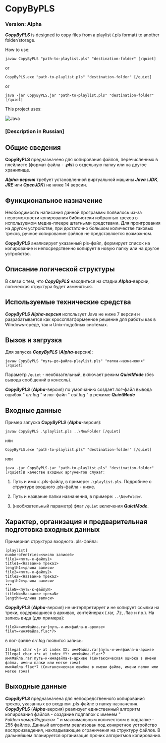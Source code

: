 # CopyByPLS
### Version: Alpha

***CopyByPLS*** is designed to copy files from a playlist (.pls format) to another folder/storage.

How to use:

    javaw CopyByPLS "path-to-playlist.pls" "destination-folder" [/quiet]
or

    CopyByPLS.exe "path-to-playlist.pls" "destination-folder" [/quiet]
or

    java -jar CopyByPLS.jar "path-to-playlist.pls" "destination-folder" [/quiet]

This project uses:

![Java](https://img.shields.io/badge/java-%23ED8B00.svg?style=for-the-badge&logo=openjdk&logoColor=white)

### [Description in Russian]
## 	Общие сведения
**CopyByPLS** предназначено для копирования файлов, перечисленных в плейлисте (формат файла - ***.pls***) в отдельную папку или на другое хранилище.

***Alpha-версия*** требует установленной виртуальной машины ***Java*** (***JDK***, ***JRE*** или ***OpenJDK***) не ниже 14 версии.

## Функциональное назначение
Необходимость написания данной программы появилось из-за невозможности копирования библиотеки избранных треков в используемом медиа-плеере штатными средствами.
Для проигрования на другом устройстве, при достаточно большом количестве таковых треков, ручное копирование файлов не представляется возможном.

***CopyByPLS*** анализирует указанный pls-файл, формирует список на копирование и непосредственно копирует в новую папку или на другое устройство.

## Описание логической структуры
В связи с тем, что ***CopyByPLS*** находиться на стадии ***Alpha***-версии, логическая структура будет изменяться.

## Используемые технические средства
***CopyByPLS Alpha-версия*** использует Java не ниже 7 версии и разрабатывается как кроссплатформенное решение для работы как в Windows-среде, так и Unix-подобных системах.


## Вызов и загрузка
Для запуска ***CopyByPLS*** (***Alpha***-версия):

    javaw CopyByPLS "путь-до-файла-playlist.pls" "папка-назначения" [/quiet]
Параметр `/quiet` - необязательный, включает режим ***QuietMode*** (без вывода сообщений в консоль).

***CopyByPLS*** (***Alpha***-версия) по умолчанию создает лог-файл вывода ошибок " _err.log_ " и лог-файл " _out.log_ " в режиме ***QuietMode***

## Входные данные
Пример запуска ***CopyByPLS*** (***Alpha***-версия):

    javaw CopyByPLS .\playlist.pls ..\NewFolder [/quiet]
или

    CopyByPLS.exe "path-to-playlist.pls" "destination-folder" [/quiet]
или

    java -jar CopyByPLS.jar "path-to-playlist.pls" "destination-folder" [/quiet]В качестве входных аргументов служат:

1. Путь и имя к .pls-файлу, в примере: `.\playlist.pls`. Подробнее о структуре входного .pls-файла - ниже.

1. Путь и название папки назначения, в примере: `..\NewFolder`.

1. (необязательный параметр) флаг `/quiet` включения ***QuietMode***.



## Характер, организация и предварительная подготовка входных данных
Примерная структура входного .pls-файла:
```
[playlist]
numberofentries=<число записей>
file1=<путь-к-файлу1>
title1=<Название трека1>
length1=<длина записи>
file2=<путь-к-файлу2>
title2=<Название трека2>
length2=<длина записи>
***
fileN=<путь-к-файлуN>
titleN=<Название трекаN>
lengthN=<длина записи>
```

***CopyByPLS*** (***Alpha***-версия) не интерпретирует и не копирует ссылки на треки, содержащиеся в архивах, контейнерах (.rar, .7z, .flac и пр.).
На запись вида (для примера):
```
fileX=<имяФайла.rar|путь-и-имяфайла-в-архиве>
fileY=<имяФайла.flac*7>
```
в лог-файле _err.log_ появится запись:
```
Illegal char <|> at index XX: имяФайла.rar|путь-и-имяфайла-в-архиве
Illegal char <*> at index YY: имяФайла.flac*7
имяФайла.rar|путь-и-имяфайла-в-архиве (Синтаксическая ошибка в имени файла, имени папки или метке тома)
имяФайла.flac*7 (Синтаксическая ошибка в имени файла, имени папки или метке тома)
```

## Выходные данные
***CopyByPLS*** предназначена для непосредственного копирования треков, указанных во входном .pls-файле в папку назначения.
***CopyByPLS*** (***Alpha***-версия) реализует единственный алгоритм копирования файлов - создание подпапок с именем " _Folder<_номерИндекса_>_ " и максимальным количеством в подпапке - 255 файлов.
Данный алгоритм реализован под конкретное устройство воспроизведения, накладывающие ограничения на структуру файлов.
В дальнейшем планируется организация прочих алгоритмов копирования.
